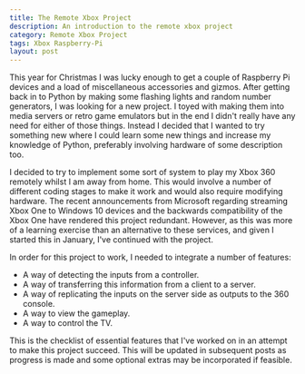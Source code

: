 ```yaml
---
title: The Remote Xbox Project
description: An introduction to the remote xbox project
category: Remote Xbox Project
tags: Xbox Raspberry-Pi
layout: post
---
```

This year for Christmas I was lucky enough to get a couple of Raspberry Pi devices and a load of miscellaneous accessories and gizmos. After getting back in to Python by making some flashing lights and random number generators, I was looking for a new project.
I toyed with making them into media servers or retro game emulators but in the end I didn't really have any need for either of those things.
Instead I decided that I wanted to try something new where I could learn some new things and increase my knowledge of Python, preferably involving hardware of some description too.

I decided to try to implement some sort of system to play my Xbox 360 remotely whilst I am away from home.
This would involve a number of different coding stages to make it work and would also require modifying hardware.
The recent announcements from Microsoft regarding streaming Xbox One to Windows 10 devices and the backwards compatibility of the Xbox One have rendered this project redundant.
However, as this was more of a learning exercise than an alternative to these services, and given I started this in January, I've continued with the project.

In order for this project to work, I needed to integrate a number of features:

-  A way of detecting the inputs from a controller.
-  A way of transferring this information from a client to a server.
-  A way of replicating the inputs on the server side as outputs to the 360 console.
-  A way to view the gameplay.
-  A way to control the TV.

This is the checklist of essential features that I've worked on in an attempt to make this project succeed. This will be updated in subsequent posts as progress is made and some optional extras may be incorporated if feasible.
